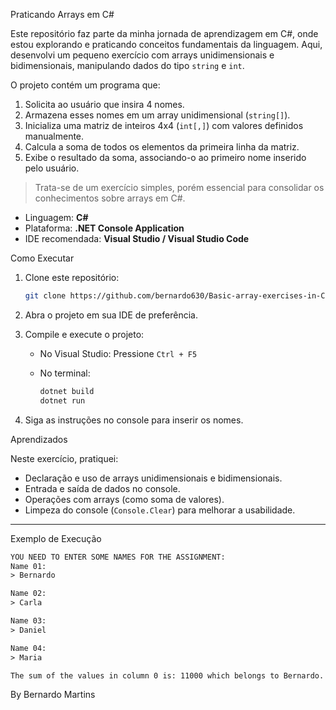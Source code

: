Praticando Arrays em C#

Este repositório faz parte da minha jornada de aprendizagem em C#, onde estou explorando e praticando conceitos fundamentais da linguagem. Aqui, desenvolvi um pequeno exercício com arrays unidimensionais e bidimensionais, manipulando dados do tipo `string` e `int`.

O projeto contém um programa que:

1. Solicita ao usuário que insira 4 nomes.
2. Armazena esses nomes em um array unidimensional (`string[]`).
3. Inicializa uma matriz de inteiros 4x4 (`int[,]`) com valores definidos manualmente.
4. Calcula a soma de todos os elementos da primeira linha da matriz.
5. Exibe o resultado da soma, associando-o ao primeiro nome inserido pelo usuário.

> Trata-se de um exercício simples, porém essencial para consolidar os conhecimentos sobre arrays em C#.

* Linguagem: **C#**
* Plataforma: **.NET Console Application**
* IDE recomendada: **Visual Studio / Visual Studio Code**

Como Executar

1. Clone este repositório:

   ```bash
   git clone https://github.com/bernardo630/Basic-array-exercises-in-C-/tree/main
   ```

2. Abra o projeto em sua IDE de preferência.

3. Compile e execute o projeto:

   * No Visual Studio: Pressione `Ctrl + F5`
   * No terminal:

     ```bash
     dotnet build
     dotnet run
     ```
4. Siga as instruções no console para inserir os nomes.

 Aprendizados

Neste exercício, pratiquei:
* Declaração e uso de arrays unidimensionais e bidimensionais.
* Entrada e saída de dados no console.
* Operações com arrays (como soma de valores).
* Limpeza do console (`Console.Clear`) para melhorar a usabilidade.

---

Exemplo de Execução

```txt
YOU NEED TO ENTER SOME NAMES FOR THE ASSIGNMENT:
Name 01:
> Bernardo

Name 02:
> Carla

Name 03:
> Daniel

Name 04:
> Maria

The sum of the values in column 0 is: 11000 which belongs to Bernardo.
```
By
Bernardo Martins
